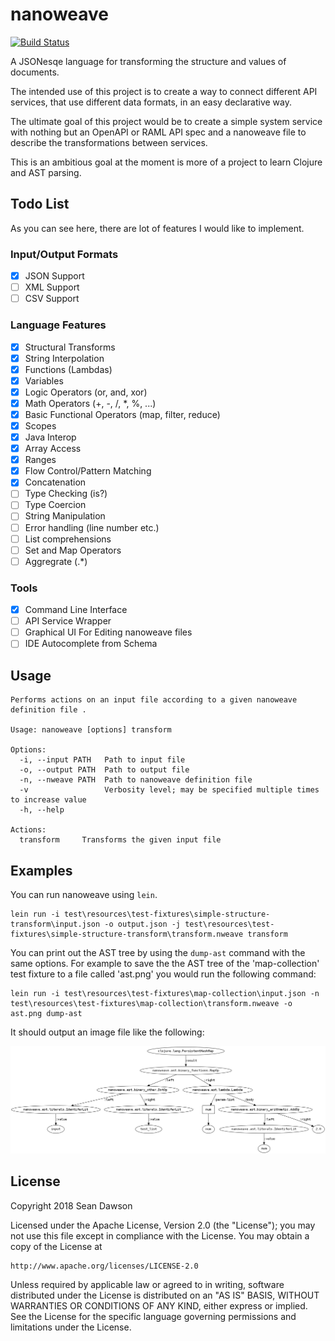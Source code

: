 # nanoweave

[![Build Status](https://travis-ci.org/NoxHarmonium/nanoweave.svg?branch=master)](https://travis-ci.org/NoxHarmonium/nanoweave)

A JSONesqe language for transforming
the structure and values of documents.

The intended use of this project
is to create a way to
connect different API services,
that use different data formats,
in an easy declarative way.

The ultimate goal of this project
would be to create a simple system service
with nothing but an
OpenAPI or RAML API spec
and a nanoweave file to describe
the transformations between services.

This is an ambitious goal
at the moment is more of a project
to learn Clojure and AST parsing.

## Todo List

As you can see here,
there are lot of features
I would like to implement.

### Input/Output Formats

- [x] JSON Support
- [ ] XML Support
- [ ] CSV Support

### Language Features

- [x] Structural Transforms
- [x] String Interpolation
- [x] Functions (Lambdas)
- [x] Variables
- [x] Logic Operators (or, and, xor)
- [x] Math Operators (+, -, /, \*, %, ...)
- [x] Basic Functional Operators (map, filter, reduce)
- [x] Scopes
- [x] Java Interop
- [x] Array Access
- [x] Ranges
- [x] Flow Control/Pattern Matching
- [x] Concatenation
- [ ] Type Checking (is?)
- [ ] Type Coercion
- [ ] String Manipulation
- [ ] Error handling (line number etc.)
- [ ] List comprehensions
- [ ] Set and Map Operators
- [ ] Aggregrate (.*)

### Tools

- [x] Command Line Interface
- [ ] API Service Wrapper
- [ ] Graphical UI For Editing nanoweave files
- [ ] IDE Autocomplete from Schema

## Usage

    Performs actions on an input file according to a given nanoweave definition file .

    Usage: nanoweave [options] transform

    Options:
      -i, --input PATH   Path to input file
      -o, --output PATH  Path to output file
      -n, --nweave PATH  Path to nanoweave definition file
      -v                 Verbosity level; may be specified multiple times to increase value
      -h, --help

    Actions:
      transform     Transforms the given input file

## Examples

You can run nanoweave using `lein`.

    lein run -i test\resources\test-fixtures\simple-structure-transform\input.json -o output.json -j test\resources\test-fixtures\simple-structure-transform\transform.nweave transform

You can print out the AST tree by using the `dump-ast` command with the same options.
For example to save the the AST tree of the 'map-collection' test fixture to a file called 'ast.png' you would run the following command:

    lein run -i test\resources\test-fixtures\map-collection\input.json -n test\resources\test-fixtures\map-collection\transform.nweave -o ast.png dump-ast

It should output an image file like the following:

![AST Image Example](doc/ast.png)

## License

Copyright 2018 Sean Dawson

Licensed under the Apache License, Version 2.0 (the "License");
you may not use this file except in compliance with the License.
You may obtain a copy of the License at

    http://www.apache.org/licenses/LICENSE-2.0

Unless required by applicable law or agreed to in writing, software
distributed under the License is distributed on an "AS IS" BASIS,
WITHOUT WARRANTIES OR CONDITIONS OF ANY KIND, either express or implied.
See the License for the specific language governing permissions and
limitations under the License.

